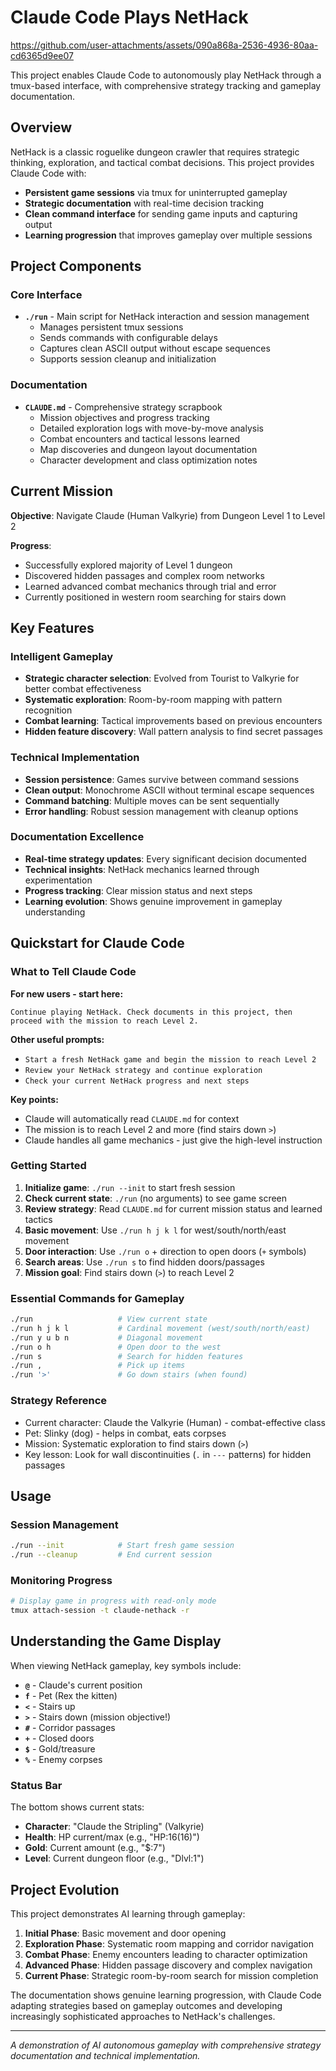 # Claude Code Plays NetHack

https://github.com/user-attachments/assets/090a868a-2536-4936-80aa-cd6365d9ee07

This project enables Claude Code to autonomously play NetHack through a tmux-based interface, with comprehensive strategy tracking and gameplay documentation.

## Overview

NetHack is a classic roguelike dungeon crawler that requires strategic thinking, exploration, and tactical combat decisions. This project provides Claude Code with:

- **Persistent game sessions** via tmux for uninterrupted gameplay
- **Strategic documentation** with real-time decision tracking
- **Clean command interface** for sending game inputs and capturing output
- **Learning progression** that improves gameplay over multiple sessions

## Project Components

### Core Interface
- **`./run`** - Main script for NetHack interaction and session management
  - Manages persistent tmux sessions
  - Sends commands with configurable delays
  - Captures clean ASCII output without escape sequences
  - Supports session cleanup and initialization

### Documentation
- **`CLAUDE.md`** - Comprehensive strategy scrapbook
  - Mission objectives and progress tracking
  - Detailed exploration logs with move-by-move analysis
  - Combat encounters and tactical lessons learned
  - Map discoveries and dungeon layout documentation
  - Character development and class optimization notes


## Current Mission

**Objective**: Navigate Claude (Human Valkyrie) from Dungeon Level 1 to Level 2

**Progress**:
- Successfully explored majority of Level 1 dungeon
- Discovered hidden passages and complex room networks
- Learned advanced combat mechanics through trial and error
- Currently positioned in western room searching for stairs down

## Key Features

### Intelligent Gameplay
- **Strategic character selection**: Evolved from Tourist to Valkyrie for better combat effectiveness
- **Systematic exploration**: Room-by-room mapping with pattern recognition
- **Combat learning**: Tactical improvements based on previous encounters
- **Hidden feature discovery**: Wall pattern analysis to find secret passages

### Technical Implementation
- **Session persistence**: Games survive between command sessions
- **Clean output**: Monochrome ASCII without terminal escape sequences
- **Command batching**: Multiple moves can be sent sequentially
- **Error handling**: Robust session management with cleanup options

### Documentation Excellence
- **Real-time strategy updates**: Every significant decision documented
- **Technical insights**: NetHack mechanics learned through experimentation
- **Progress tracking**: Clear mission status and next steps
- **Learning evolution**: Shows genuine improvement in gameplay understanding

## Quickstart for Claude Code

### What to Tell Claude Code

**For new users - start here:**
```
Continue playing NetHack. Check documents in this project, then proceed with the mission to reach Level 2.
```

**Other useful prompts:**
- `Start a fresh NetHack game and begin the mission to reach Level 2`
- `Review your NetHack strategy and continue exploration`
- `Check your current NetHack progress and next steps`

**Key points:**
- Claude will automatically read `CLAUDE.md` for context
- The mission is to reach Level 2 and more (find stairs down `>`)
- Claude handles all game mechanics - just give the high-level instruction

### Getting Started
1. **Initialize game**: `./run --init` to start fresh session
2. **Check current state**: `./run` (no arguments) to see game screen
3. **Review strategy**: Read `CLAUDE.md` for current mission status and learned tactics
4. **Basic movement**: Use `./run h j k l` for west/south/north/east movement
5. **Door interaction**: Use `./run o` + direction to open doors (`+` symbols)
6. **Search areas**: Use `./run s` to find hidden doors/passages
7. **Mission goal**: Find stairs down (`>`) to reach Level 2

### Essential Commands for Gameplay
```bash
./run                   # View current state
./run h j k l           # Cardinal movement (west/south/north/east)
./run y u b n           # Diagonal movement
./run o h               # Open door to the west
./run s                 # Search for hidden features
./run ,                 # Pick up items
./run '>'               # Go down stairs (when found)
```

### Strategy Reference
- Current character: Claude the Valkyrie (Human) - combat-effective class
- Pet: Slinky (dog) - helps in combat, eats corpses
- Mission: Systematic exploration to find stairs down (`>`)
- Key lesson: Look for wall discontinuities (`.` in `---` patterns) for hidden passages

## Usage

### Session Management
```bash
./run --init            # Start fresh game session
./run --cleanup         # End current session
```

### Monitoring Progress
```bash
# Display game in progress with read-only mode
tmux attach-session -t claude-nethack -r
```

## Understanding the Game Display

When viewing NetHack gameplay, key symbols include:
- **`@`** - Claude's current position
- **`f`** - Pet (Rex the kitten)
- **`<`** - Stairs up
- **`>`** - Stairs down (mission objective!)
- **`#`** - Corridor passages
- **`+`** - Closed doors
- **`$`** - Gold/treasure
- **`%`** - Enemy corpses

### Status Bar
The bottom shows current stats:
- **Character**: "Claude the Stripling" (Valkyrie)
- **Health**: HP current/max (e.g., "HP:16(16)")
- **Gold**: Current amount (e.g., "$:7")
- **Level**: Current dungeon floor (e.g., "Dlvl:1")

## Project Evolution

This project demonstrates AI learning through gameplay:

1. **Initial Phase**: Basic movement and door opening
2. **Exploration Phase**: Systematic room mapping and corridor navigation
3. **Combat Phase**: Enemy encounters leading to character optimization
4. **Advanced Phase**: Hidden passage discovery and complex navigation
5. **Current Phase**: Strategic room-by-room search for mission completion

The documentation shows genuine learning progression, with Claude Code adapting strategies based on gameplay outcomes and developing increasingly sophisticated approaches to NetHack's challenges.

---

*A demonstration of AI autonomous gameplay with comprehensive strategy documentation and technical implementation.*
